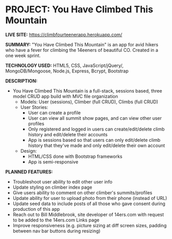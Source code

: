 # PROJECT: You Have Climbed This Mountain
**LIVE SITE:** https://climbfourteenerapp.herokuapp.com/

**SUMMARY:**  "You Have Climbed This Mountain" is an app for avid hikers who have a fever for climbing the 14eeners of beautiful CO. Created in a one week sprint.

**TECHNOLOGY USED:**
 HTML5, CSS, JavaScript/jQuery/, MongoDB/Mongoose, Node.js, Express, Bcrypt, Bootstrap

**DESCRIPTION:**
- You Have Climbed This Mountain is a full-stack, sessions based, three model CRUD app build with MVC file organization
    - Models: User (sessions), Climber (full CRUD), Climbs (full CRUD)
    - User Stories:
        - User can create a profile
        - User can view all summit show pages, and can view other user profiles
        - Only registered and logged in users can create/edit/delete climb history and edit/delete their accounts
        - App is sessions based so that users can only edit/delete climb history that they've made and only edit/delete their own account
    - Design:
        - HTML/CSS done with Bootstrap frameworks
        - App is semi-responsive

**PLANNED FEATURES:**
- Troubleshoot user ability to edit other user info
- Update styling on climber index page
- Give users ability to comment on other climber's summits/profiles
- Update ability for user to upload photo from their phone (instead of URL)
- Update seed data to include posts of all those who gave consent during production of this app
- Reach out to Bill Middlebrook, site developer of 14ers.com with request to be added to the 14ers.com Links page
- Improve responsiveness (e.g. picture sizing at diff screen sizes, padding between nav bar buttons during resizing)
